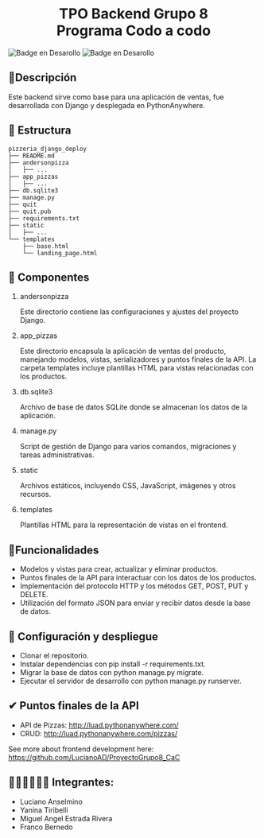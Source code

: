 <h1 align="center"> TPO Backend Grupo 8 <br>Programa Codo a codo </h1>

![Badge en Desarollo](https://img.shields.io/badge/STATUS-FINALIZADO-green) ![Badge en Desarollo](https://img.shields.io/badge/LICENSE-MIT-green)

## :book:Descripción
Este backend sirve como base para una aplicación de ventas,  fue desarrollada con Django y desplegada en PythonAnywhere. 

## :hammer: Estructura

```plaintext
pizzeria_django_deploy
├── README.md
├── andersonpizza
│   ├── ...
├── app_pizzas
│   ├── ...
├── db.sqlite3
├── manage.py
├── quit
├── quit.pub
├── requirements.txt
├── static
│   ├── ...
└── templates
    ├── base.html
    └── landing_page.html
```
## 🧱 Componentes
1. andersonpizza

    Este directorio contiene las configuraciones y ajustes del proyecto Django.

2. app_pizzas

    Este directorio encapsula la aplicación de ventas del producto, manejando modelos, vistas, serializadores y puntos finales de la API.
    La carpeta templates incluye plantillas HTML para vistas relacionadas con los productos.

3. db.sqlite3

    Archivo de base de datos SQLite donde se almacenan los datos de la aplicación.

4. manage.py

    Script de gestión de Django para varios comandos, migraciones y tareas administrativas.

5. static

    Archivos estáticos, incluyendo CSS, JavaScript, imágenes y otros recursos.

6. templates

    Plantillas HTML para la representación de vistas en el frontend.

## :rocket:Funcionalidades

- Modelos y vistas para crear, actualizar y eliminar productos.
- Puntos finales de la API para interactuar con los datos de los productos.
- Implementación del protocolo HTTP y los métodos GET, POST, PUT y DELETE.
- Utilización del formato JSON para enviar y recibir datos desde la base de datos.
   
## :wrench: Configuración y despliegue

- Clonar el repositorio.
- Instalar dependencias con pip install -r requirements.txt.
- Migrar la base de datos con python manage.py migrate.
- Ejecutar el servidor de desarrollo con python manage.py runserver.

## ✔ Puntos finales de la API

- API de Pizzas: http://luad.pythonanywhere.com/
- CRUD: http://luad.pythonanywhere.com/pizzas/

See more about frontend development here: https://github.com/LucianoAD/ProyectoGrupo8_CaC

## 🧑‍🤝‍🧑🧑‍🤝‍🧑 Integrantes:

- Luciano Anselmino
- Yanina Tiribelli
- Miguel Angel Estrada Rivera 
- Franco Bernedo
